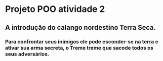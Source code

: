 # Projeto POO atividade 2

## A introdução do calango nordestino Terra Seca.

### Para confrontar seus inimigos ele pode esconder-se na terra e ativar sua arma secreta, o **Treme treme** que sacode todos os seus adversários.